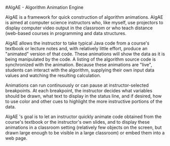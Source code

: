 #AlgAE  - Algorithm Animation Engine

AlgAE   is   a  framework   for   quick   construction  of   algorithm
animations. AlgAE  is aimed at computer science  instructors who, like
myself,  use  projectors  to  display  computer video  output  in  the
classroom or who teach  distance (web-based courses in programming and
data structures.

AlgAE allows the instructor to take typical Java code from a course's
textbook or lecture notes and, with relatively little effort, produce
an "animated" version of that code. These animations will show the
data as it is being manipulated by the code. A listing of the
algorithm source code is synchronized with the animation. Because
these animations are "live", students can interact with the algorithm,
supplying their own input data values and watching the resulting
calculation.

Animations can run continuously or can pause at instructor-selected
breakpoints. At each breakpoint, the instructor decides what variables
should be drawn, what text to display in the status line, and if
desired, how to use color and other cues to highlight the more
instructive portions of the data.

AlgAE 's goal is to let an instructor quickly animate code obtained
from the course's textbook or the instructor's own slides, and to
display these animations in a classroom setting (relatively few
objects on the screen, but drawn large enough to be visible in a large
classroom) or embed them into a web page.


